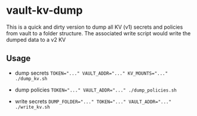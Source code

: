 # vault-kv-dump
This is a quick and dirty version to dump all KV (v1) secrets and policies from vault to a folder structure. 
The associated write script would write the dumped data to a v2 KV

## Usage
* dump secrets
`TOKEN="..." VAULT_ADDR="..." KV_MOUNTS="..." ./dump_kv.sh`

* dump policies
`TOKEN="..." VAULT_ADDR="..." ./dump_policies.sh`

* write secrets
`DUMP_FOLDER="..." TOKEN="..." VAULT_ADDR="..." ./write_kv.sh`

